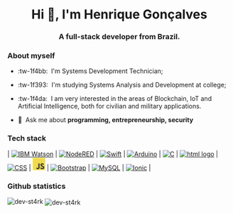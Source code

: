 <h1 align="center">Hi 👋, I'm Henrique Gonçalves</h1>
<h3 align="center">A full-stack developer from Brazil.</h3>


### About myself

- :tw-1f4bb:&nbsp;&nbsp;I'm Systems Development Technician;

- :tw-1f393:&nbsp;&nbsp;I'm studying Systems Analysis and Development at college;

- :tw-1f4da:&nbsp;&nbsp;I am very interested in the areas of Blockchain, IoT and Artificial Intelligence, both for civilian and military applications.

- 💬&nbsp;&nbsp;Ask me about **programming, entrepreneurship, security**


### Tech stack
| [<img src="https://upload.wikimedia.org/wikipedia/en/0/00/IBM_Watson_Logo_2017.png" alt="IBM Watson" width="40">](https://www.ibm.com/watson) | [<img src="https://upload.wikimedia.org/wikipedia/commons/2/2b/Node-red-icon.png" alt="NodeRED" width="28">](https://nodered.org/) | [<img src="https://cdn4.iconfinder.com/data/icons/logos-3/504/Swift-2-512.png" alt="Swift" width="28">](https://swift.org/documentation/) | [<img src="https://brandslogos.com/wp-content/uploads/images/large/arduino-logo-1.png" alt="Arduino" width="28">](https://www.arduino.cc/) | [<img src="https://peritoemphp.com/wp-content/uploads/2019/02/letter_c_PNG22-768x768.png" alt="C" width="28">](https://en.cppreference.com/w/) | [<img src="https://www.w3.org/html/logo/downloads/HTML5_Badge_256.png" alt="html logo" width="28">](https://html.com/) | [<img src="https://sikode.github.io/assets/img/logo/css3.png" alt="CSS" width="28">](https://www.w3.org/Style/CSS/Overview.en.html) | [<img src="https://raw.githubusercontent.com/github/explore/80688e429a7d4ef2fca1e82350fe8e3517d3494d/topics/javascript/javascript.png" alt="JavaScript" width="28">](https://www.javascript.com/) | [<img src="https://sikode.github.io/assets/img/logo/bs.png" alt="Bootstrap" width="28">](https://getbootstrap.com/) | [<img src="https://pngimg.com/uploads/mysql/mysql_PNG23.png" alt="MySQL" width="30">](https://www.mysql.com/) | [<img src="https://cdn-images-1.medium.com/max/1000/1*ZU1eWct801yP-QpUJOaI6Q.png" alt="Ionic" width="30">](https://www.mysql.com/) |
  
</p>

### Github statistics

<p>
  <img align="left" src="https://github-readme-stats.vercel.app/api/top-langs/?username=dev-st4rk&hide=html&layout=compact&show_icons=true,hide=php,smarty&bg_color=400,A59F7B,355236&title_color=141A2A&text_color=141A2A" alt="dev-st4rk" />&nbsp;<img align="center" src="https://github-readme-stats.vercel.app/api?username=dev-st4rk&show_icons=true&count_private=true&show_icons=true&hide=php&bg_color=400,A59F7B,355236&title_color=141A2A&text_color=141A2A" alt="dev-st4rk" />
</p>



